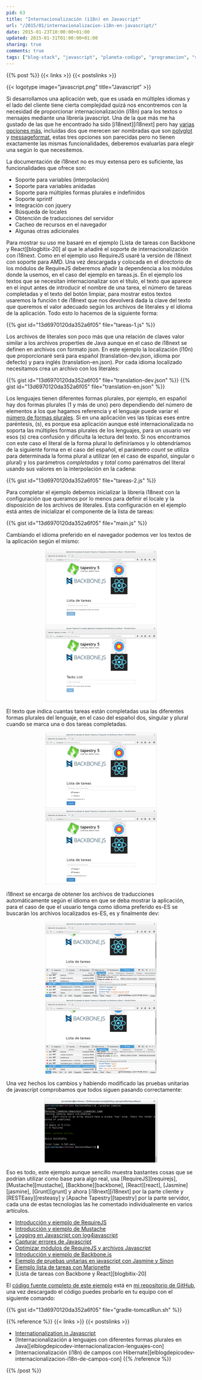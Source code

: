 ```yaml
---
pid: 63
title: "Internacionalización (i18n) en Javascript"
url: "/2015/01/internacionalizacion-i18n-en-javascript/"
date: 2015-01-23T10:00:00+01:00
updated: 2015-01-31T01:00:00+01:00
sharing: true
comments: true
tags: ["blog-stack", "javascript", "planeta-codigo", "programacion", "software"]
---
```


{{% post %}}
{{< links >}}
{{< postslinks >}}

{{< logotype image="javascript.png" title="Javascript" >}}

Si desarrollamos una aplicación web, que es usada en múltiples idiomas y el lado del cliente tiene cierta complejidad quizá nos encontremos con la necesidad de proporcionar internacionalización (i18n) para los textos o mensajes mediante una librería javascript. Una de la que más me ha gustado de las que he encontrado ha sido [i18next][i18next] pero hay [varias opciones más](http://stackoverflow.com/questions/3084675/internationalization-in-javascript), incluidas dos que merecen ser nombradas que son [polyglot](http://airbnb.github.io/polyglot.js/) y [messageformat](https://github.com/SlexAxton/messageformat.js), estas tres opciones son parecidas pero no tienen exactamente las mismas funcionalidades, deberemos evaluarlas para elegir una según lo que necesitemos.

La documentación de i18next no es muy extensa pero es suficiente, las funcionalidades que ofrece son:

* Soporte para variables (interpolación)
* Soporte para variables anidadas
* Soporte para múltiples formas plurales e indefinidos
* Soporte sprintf
* Integración con jquery
* Búsqueda de locales
* Obtención de traducciones del servidor
* Cacheo de recursos en el navegador
* Algunas otras adicionales

Para mostrar su uso me basaré en el ejemplo [Lista de tareas con Backbone y React][blogbitix-20] al que le añadiré el soporte de internacionalización con i18next. Como en el ejemplo uso RequireJS usaré la versión de i18next con soporte para AMD. Una vez descargada y colocada en el directorio de los módulos de RequireJS deberemos añadir la dependencia a los módulos donde la usemos, en el caso del ejemplo en tareas.js. En el ejemplo los textos que se necesitan internacionalizar son el título, el texto que aparece en el input antes de introducir el nombre de una tarea, el número de tareas completadas y el texto del botón limpiar, para mostrar estos textos usaremos la función t de i18next que nos devolverá dada la clave del texto que queremos el valor adecuado según los archivos de literales y el idioma de la aplicación. Todo esto lo hacemos de la siguiente forma:

{{% gist id="13d6970120da352a6f05" file="tareas-1.js" %}}

Los archivos de literales son poco más que una relación de claves valor similar a los archivos properties de Java aunque en el caso de i18next se definen en archivos con formato json. En este ejemplo la localización (l10n) que proporcionaré será para español (translation-dev.json, idioma por defecto) y para inglés (translation-en.json). Por cada idioma localizado necesitamos crea un archivo con los literales:

{{% gist id="13d6970120da352a6f05" file="translation-dev.json" %}}
{{% gist id="13d6970120da352a6f05" file="translation-en.json" %}}

Los lenguajes tienen diferentes formas plurales, por ejemplo, en español hay dos formas plurales (1 y más de uno) pero dependiendo del número de elementos a los que hagamos referencia y el lenguaje puede variar el [número de formas plurales](http://docs.translatehouse.org/projects/localization-guide/en/latest/l10n/pluralforms.html?id=l10n/pluralforms). Si en una aplicación ves las típicas eses entre paréntesis, (s), es porque esa aplicación aunque esté internacionalizada no soporta las múltiples formas plurales de los lenguajes, para un usuario ver esos (s) crea confusión y dificulta la lectura del texto. Si nos encontramos con este caso el literal de la forma plural lo definiríamos y lo obtendríamos de la siguiente forma en el caso del español, el parámetro _count_ se utiliza para determinada la forma plural a utilizar (en el caso de español, singular o plural) y los parámetros _completadas_ y _total_ como parématros del literal usando sus valores en la interpolación en la cadena:

{{% gist id="13d6970120da352a6f05" file="tareas-2.js" %}}

Para completar el ejemplo debemos inicializar la librería i18next con la configuración que queramos por lo menos para definir el locale  y la disposición de los archivos de literales. Esta configuración en el ejemplo está antes de inicializar el componente de la lista de tareas:

{{% gist id="13d6970120da352a6f05" file="main.js" %}}

Cambiando el idioma preferido en el navegador podemos ver los textos de la aplicación según el mismo:

<div class="media" style="text-align: center;">
	<a href="assets/images/custom/posts/63/lista-tareas-es.png" title="Aplicación en español" data-gallery><img src="assets/images/custom/posts/63/lista-tareas-es-thumb.png"></a>
	<a href="assets/images/custom/posts/63/lista-tareas-en.png" title="Aplicación en inglés" data-gallery><img src="assets/images/custom/posts/63/lista-tareas-en-thumb.png"></a>
</div>

El texto que indica cuantas tareas están completadas usa las diferentes formas plurales del lenguaje, en el caso del español dos, singular y plural cuando se marca una o dos tareas completadas.

<div class="media" style="text-align: center;">
	<a href="assets/images/custom/posts/63/una-tarea-completada.png" title="Una tarea completada" data-gallery><img src="assets/images/custom/posts/63/una-tarea-completada-thumb.png"></a>
	<a href="assets/images/custom/posts/63/dos-tareas-completadas.png" title="Dos tareas completadas" data-gallery><img src="assets/images/custom/posts/63/dos-tareas-completadas-thumb.png"></a>
</div>

i18next se encarga de obtener los archivos de traducciones automáticamente según el idioma en que se deba mostrar la aplicación, para el caso de que el usuario tenga como idioma preferido es-ES se buscarán los archivos localizados es-ES, es y finalmente dev:

<div class="media" style="text-align: center;">
	<a href="assets/images/custom/posts/63/peticiones-locales-es-ES.png" title="Búsqueda de traducciones" data-gallery><img src="assets/images/custom/posts/63/peticiones-locales-es-ES-thumb.png"></a>
	<a href="assets/images/custom/posts/63/peticiones-locales-dev.png" title="Búsqueda de traducciones" data-gallery><img src="assets/images/custom/posts/63/peticiones-locales-dev-thumb.png"></a>
</div>

Una vez hechos los cambios y habiendo modificado las pruebas unitarias de javascript comprobamos que todos siguen pasando correctamente:

<div class="media" style="text-align: center;">
	<a href="assets/images/custom/posts/63/teses.png" title="Pruebas unitarias" data-gallery><img src="assets/images/custom/posts/63/teses-thumb.png"></a>
</div>

Eso es todo, este ejemplo aunque sencillo muestra bastantes cosas que se podrían utilizar como base para algo real, usa [RequireJS][requirejs], [Mustache][mustache], [Backbone][backbone], [React][react], [Jasmine][jasmine], [Grunt][grunt] y ahora [i18next][i18next] por la parte cliente y [RESTEasy][resteasy] y [Apache Tapestry][tapestry] por la parte servidor, cada una de estas tecnologías las he comentado individualmente en varios artículos.

* [Introducción y ejemplo de RequireJS](http://elblogdepicodev.blogspot.com.es/2013/03/introduccion-y-ejemplo-de-requirejs.html)
* [Introducción y ejemplo de Mustache](http://elblogdepicodev.blogspot.com.es/2013/03/introduccion-y-ejemplo-de-mustache.html)
* [Logging en Javascript con log4javascript](http://elblogdepicodev.blogspot.com.es/2013/03/logging-en-javascript-con-log4javascript.html)
* [Capturar errores de Javascript](http://elblogdepicodev.blogspot.com.es/2013/04/capturar-errores-de-javascript.html)
* [Optimizar módulos de RequireJS y archivos Javascript](http://elblogdepicodev.blogspot.com.es/2013/04/optimizar-modulos-de-requirejs.html)
* [Introducción y ejemplo de Backbone.js](http://elblogdepicodev.blogspot.com/2013/04/introduccion-y-ejemplo-de-backbonejs.html)
* [Ejemplo de pruebas unitarias en javascript con Jasmine y Sinon](http://elblogdepicodev.blogspot.com.es/2013/05/ejemplo-de-pruebas-unitarias-en.html)
* [Ejemplo lista de tareas con Marionette](http://elblogdepicodev.blogspot.com.es/2013/08/ejemplo-lista-de-tareas-con-marionette.html)
* [Lista de tareas con Backbone y React][blogbitix-20]

El [código fuente completo de este ejemplo](https://github.com/picodotdev/blog-ejemplos/tree/master/BackboneReact) está en [mi repositorio de GitHub](https://github.com/picodotdev), una vez descargado el código puedes probarlo en tu equipo con el siguiente comando:

{{% gist id="13d6970120da352a6f05" file="gradle-tomcatRun.sh" %}}

{{% reference %}}
{{< links >}}
{{< postslinks >}}
* [Internationalization in Javascript](http://stackoverflow.com/questions/3084675/internationalization-in-javascript)
* [Internacionalización a lenguajes con diferentes formas plurales en Java][elblogdepicodev-internacionalizacion-lenguajes-con]
* [Internacionalización (i18n) de campos con Hibernate][elblogdepicodev-internacionalizacion-i18n-de-campos-con]
{{% /reference %}}

{{% /post %}}
